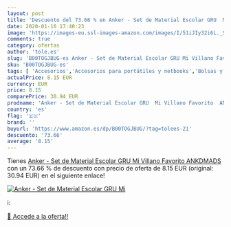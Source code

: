 ```yaml
---
layout: post
title: 'Descuento del 73.66 % en Anker - Set de Material Escolar GRU  Mi '
date: 2020-01-16 17:40:23
image: 'https://images-eu.ssl-images-amazon.com/images/I/51iJIy32i6L._SL400_.jpg'
comments: true
category: ofertas
author: 'tole.es'
slug: 'B00TOGJBUG-es Anker - Set de Material Escolar GRU Mi Villano Favorito...'
sku: 'B00TOGJBUG-es'
tags: [ 'Accesorios','Accesorios para portátiles y netbooks','Bolsas y fundas para portátiles y netbooks','Informática','Juegos y Accesorios para PC','Mochilas para portátiles y netbooks','Videojuegos','escolar','material', ]
actualPrice: 8.15 EUR
currency: EUR
price: 8.15
comparePrice: 30.94 EUR
prodname: 'Anker - Set de Material Escolar GRU  Mi Villano Favorito  ANKDMADS '
country: 'es'
flag: '🇪🇸'
brand: ''
buyurl: 'https://www.amazon.es/dp/B00TOGJBUG/?tag=tolees-21'
descuento: '73.66'
average: '8.15'
---
```


Tienes [Anker - Set de Material Escolar GRU  Mi Villano Favorito  ANKDMADS ](https://www.amazon.es/dp/B00TOGJBUG/?tag=tolees-21) con un 73.66 % de descuento con precio de oferta de 8.15 EUR (original: 30.94 EUR) en el siguiente enlace!

[![Anker - Set de Material Escolar GRU  Mi ](https://images-eu.ssl-images-amazon.com/images/I/51iJIy32i6L._SL400_.jpg)](https://www.amazon.es/dp/B00TOGJBUG/?tag=tolees-21)

ℹ️:


[🛒 Accede a la oferta!!](https://www.amazon.es/dp/B00TOGJBUG/?tag=tolees-21)
